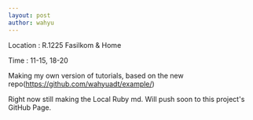 ```yaml
---
layout: post
author: wahyu
---
```


Location  :   R.1225 Fasilkom & Home

Time  :   11-15, 18-20


Making my own version of tutorials, based on the new repo(https://github.com/wahyuadt/example/)

Right now still making the Local Ruby md. Will push soon to this project's GitHub Page.

